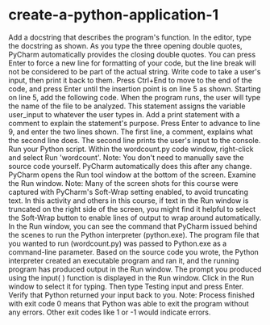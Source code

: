 # create-a-python-application-1
Add a docstring that describes the program's function.
    In the editor, type the docstring as shown.
    As you type the three opening double quotes, PyCharm automatically provides the closing double quotes.
    You can press Enter to force a new line for formatting of your code, but the line break will not be considered to be part of the actual string.
Write code to take a user's input, then print it back to them.
    Press Ctrl+End to move to the end of the code, and press Enter until the insertion point is on line 5 as shown.
    Starting on line 5, add the following code.
    When the program runs, the user will type the name of the file to be analyzed. This statement assigns the variable user_input to whatever the user types in.
Add a print statement with a comment to explain the statement's purpose.
    Press Enter to advance to line 9, and enter the two lines shown.
    The first line, a comment, explains what the second line does.
    The second line prints the user's input to the console.
Run your Python script.
    Within the wordcount.py code window, right-click and select Run 'wordcount'.
    Note: You don't need to manually save the source code yourself. PyCharm automatically does this after any change.
    PyCharm opens the Run tool window at the bottom of the screen.
    Examine the Run window.
    Note: Many of the screen shots for this course were captured with PyCharm's Soft-Wrap setting enabled, to avoid truncating text. In this activity and others in this course, if text in the Run window is truncated on the right side of the screen, you might find it helpful to select the Soft-Wrap button to enable lines of output to wrap around automatically.
    In the Run window, you can see the command that PyCharm issued behind the scenes to run the Python interpreter (python.exe). The program file that you wanted to run (wordcount.py) was passed to Python.exe as a command-line parameter.
    Based on the source code you wrote, the Python interpreter created an executable program and ran it, and the running program has produced output in the Run window.
    The prompt you produced using the input( ) function is displayed in the Run window.
    Click in the Run window to select it for typing. Then type Testing input and press Enter.
    Verify that Python returned your input back to you.
    Note: Process finished with exit code 0 means that Python was able to exit the program without any errors. Other exit codes like 1 or -1 would indicate errors.

